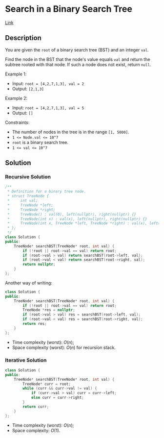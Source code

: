 # Search in a Binary Search Tree

[Link](https://leetcode.com/problems/search-in-a-binary-search-tree/description/)

## Description

You are given the `root` of a binary search tree (BST) and an integer `val`.

Find the node in the BST that the node's value equals `val` and return the subtree rooted with that node. If such a node does not exist, return `null`.

Example 1:

- Input: `root = [4,2,7,1,3], val = 2`
- Output: `[2,1,3]`

Example 2:

- Input: `root = [4,2,7,1,3], val = 5`
- Output: `[]`

Constraints:

- The number of nodes in the tree is in the range `[1, 5000]`.
- `1 <= Node.val <= 10^7`
- `root` is a binary search tree.
- `1 <= val <= 10^7`

## Solution

### Recursive Solution

```C++
/**
 * Definition for a binary tree node.
 * struct TreeNode {
 *     int val;
 *     TreeNode *left;
 *     TreeNode *right;
 *     TreeNode() : val(0), left(nullptr), right(nullptr) {}
 *     TreeNode(int x) : val(x), left(nullptr), right(nullptr) {}
 *     TreeNode(int x, TreeNode *left, TreeNode *right) : val(x), left(left), right(right) {}
 * };
 */
class Solution {
public:
    TreeNode* searchBST(TreeNode* root, int val) {
        if (!root || root->val == val) return root;
        if (root->val > val) return searchBST(root->left, val);
        if (root->val < val) return searchBST(root->right, val);
        return nullptr;
    }
};
```

Another way of writing:

```C++
class Solution {
public:
    TreeNode* searchBST(TreeNode* root, int val) {
        if (!root || root->val == val) return root;
        TreeNode *res = nullptr;
        if (root->val > val) res = searchBST(root->left, val);
        if (root->val < val) res = searchBST(root->right, val);
        return res;
    }
};
```

- Time complexity (worst): $O(n)$;
- Space complexity (worst): $O(n)$ for recursion stack.

### Iterative Solution

```C++
class Solution {
public:
    TreeNode* searchBST(TreeNode* root, int val) {
        TreeNode* curr = root;
        while (curr && curr->val != val) {
            if (curr->val > val) curr = curr->left;
            else curr = curr->right;
        }
        return curr;
    }
};
```

- Time complexity (worst): $O(n)$;
- Space complexity: $O(1)$.
